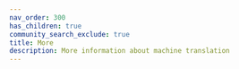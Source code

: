```yaml
---
nav_order: 300
has_children: true
community_search_exclude: true
title: More
description: More information about machine translation
---
```

